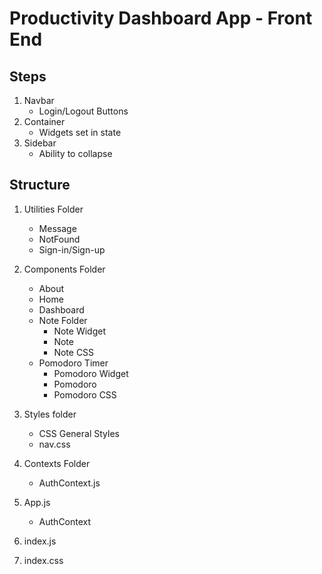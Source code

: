 # Productivity Dashboard App - Front End

## Steps

1. Navbar
    - Login/Logout Buttons
2. Container
    - Widgets set in state
3. Sidebar
    - Ability to collapse

## Structure

1. Utilities Folder
    - Message
    - NotFound
    - Sign-in/Sign-up
    
2. Components Folder
    - About
    - Home
    - Dashboard
    - Note Folder
        - Note Widget
        - Note 
        - Note CSS
    - Pomodoro Timer
        - Pomodoro Widget
        - Pomodoro
        - Pomodoro CSS

3. Styles folder
    - CSS General Styles
    - nav.css

4. Contexts Folder
    - AuthContext.js

5. App.js
    - AuthContext

6. index.js

7. index.css


